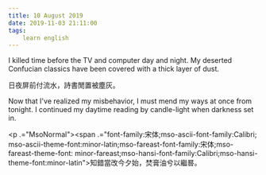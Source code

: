 ```yaml
---
title: 10 August 2019
date: 2019-11-03 21:11:00
tags:
    learn english
---
```

<p .="MsoNormal"><span lang="EN-US">I killed time before the TV and computer
day and night. My deserted Confucian classics have been covered with a thick
layer of dust.</span></p>

<p .="MsoNormal"><span .="font-family:&#x5B8B;&#x4F53;;mso-ascii-font-family:Calibri;
mso-ascii-theme-font:minor-latin;mso-fareast-font-family:&#x5B8B;&#x4F53;;mso-fareast-theme-font:
minor-fareast;mso-hansi-font-family:Calibri;mso-hansi-theme-font:minor-latin">&#x65E5;&#x591C;&#x5C4F;&#x524D;&#x4ED8;&#x6D41;&#x6C34;&#xFF0C;&#x8A69;&#x66F8;&#x9592;&#x7F6E;&#x88AB;&#x5875;&#x7070;&#x3002;</span></p><p .="MsoNormal"><span lang="EN-US">Now that I</span><span lang="EN-US" .="font-family:&#x5B8B;&#x4F53;">&apos;</span><span lang="EN-US">ve realized my misbehavior, I must
mend my ways at once from tonight. I continued my daytime reading by candle</span><span lang="EN-US" .="font-family:&#x5B8B;&#x4F53;">-</span><span lang="EN-US">light when darkness
set in. </span></p><p .="MsoNormal"><span .="font-family:&#x5B8B;&#x4F53;;mso-ascii-font-family:Calibri;
mso-ascii-theme-font:minor-latin;mso-fareast-font-family:&#x5B8B;&#x4F53;;mso-fareast-theme-font:
minor-fareast;mso-hansi-font-family:Calibri;mso-hansi-theme-font:minor-latin">

</span></p><p .="MsoNormal"><span .="font-family:&#x5B8B;&#x4F53;;mso-ascii-font-family:Calibri;
mso-ascii-theme-font:minor-latin;mso-fareast-font-family:&#x5B8B;&#x4F53;;mso-fareast-theme-font:
minor-fareast;mso-hansi-font-family:Calibri;mso-hansi-theme-font:minor-latin">&#x77E5;&#x932F;&#x7576;&#x6539;&#x4ECA;&#x5915;&#x59CB;&#xFF0C;&#x711A;&#x818F;&#x6CB9;&#x516E;&#x4EE5;&#x7E7C;&#x6677;&#x3002;</span></p>
